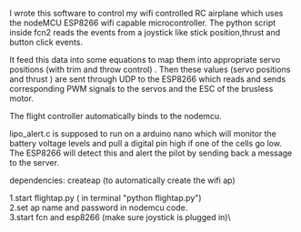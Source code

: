 I wrote this software to control my wifi controlled RC airplane which uses the nodeMCU ESP8266 wifi capable microcontroller. The python script inside fcn2 reads the events from a joystick like stick position,thrust and button click events.

It feed this data into some equations to map them into appropriate servo positions (with trim and throw control) . Then these values (servo positions and thrust ) are sent through UDP to the ESP8266 which reads and sends corresponding PWM signals to the servos and the ESC of the brusless motor.

The flight controller automatically binds to the nodemcu.

lipo_alert.c is supposed to run on a arduino nano which will monitor the battery voltage levels and pull a digital pin high if one of the cells go low.
The ESP8266 will detect this and alert the pilot by sending back a message to the server.

dependencies: createap (to automatically create the wifi ap)

1.start flightap.py ( in terminal "python flightap.py")\
2.set ap name and password in nodemcu code.\
3.start fcn and esp8266 (make sure joystick is plugged in)\

